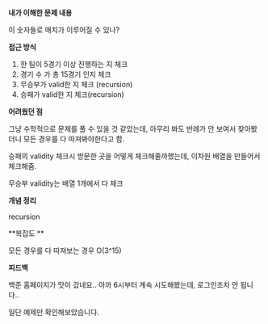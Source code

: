 **내가 이해한 문제 내용**

이 숫자들로 매치가 이루어질 수 있나?

**접근 방식**

1. 한 팀이 5경기 이상 진행하는 지 체크
2. 경기 수 가 총 15경기 인지 체크
3. 무승부가 valid한 지 체크 (recursion)
4. 승패가 valid한 지 체크(recursion)

**어려웠던 점**

그냥 수학적으로 문제를 풀 수 있을 것 같았는데,  아무리 봐도 반례가 안 보여서 찾아봤더니 모든 경우를 다 따져봐야한다고 함.

승패의 validity 체크시 방문한 곳을 어떻게 체크해줄까했는데, 이차원 배열을 만들어서 체크해줌. 

무승부 validity는 배열 1개에서 다 체크

**개념 정리**

recursion

**복잡도 **

모든 경우를 다 따져보는 경우 O(3^15)

**피드백**

백준 홈페이지가 맛이 갔네요.. 아까 6시부터 계속 시도해봤는데, 로그인조차 안 됩니다..

일단 예제만 확인해보았습니다.